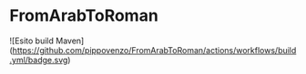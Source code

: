 # FromArabToRoman

![Esito build Maven]
(https://github.com/pippovenzo/FromArabToRoman/actions/workflows/build.yml/badge.svg)	
